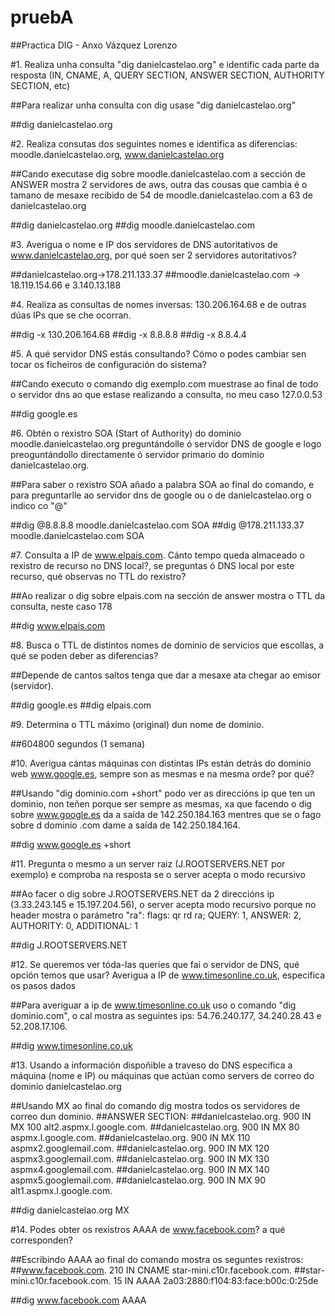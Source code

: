 <h1>pruebA</h1>
##Practica DIG - Anxo Vázquez Lorenzo

#1. Realiza unha consulta "dig danielcastelao.org" e identific cada parte da resposta (IN, CNAME, A, QUERY SECTION, ANSWER SECTION, AUTHORITY SECTION, etc)

##Para realizar unha consulta con dig usase "dig danielcastelao.org"

##dig danielcastelao.org


#2. Realiza consutas dos seguintes nomes e identifica as diferencias: moodle.danielcastelao.org, www.danielcastelao.org

##Cando executase dig sobre moodle.danielcastelao.com a sección de ANSWER mostra 2 servidores de aws, outra das cousas que cambia é o tamano de mesaxe recibido de 54 de moodle.danielcastelao.com a 63 de danielcastelao.org

##dig danielcastelao.org
##dig moodle.danielcastelao.com


#3. Averigua o nome e IP dos servidores de DNS autoritativos de www.danielcastelao.org, por qué soen ser 2 servidores autoritativos?

##danielcastelao.org->178.211.133.37
##moodle.danielcastelao.com -> 18.119.154.66 e 3.140.13.188


#4. Realiza as consultas de nomes inversas: 130.206.164.68 e de outras dúas IPs que se che ocorran.

##dig -x 130.206.164.68
##dig -x 8.8.8.8
##dig -x 8.8.4.4


#5. A qué servidor DNS estás consultando? Cómo o podes cambiar sen tocar os ficheiros de configuración do sistema?

##Cando executo o comando dig exemplo.com muestrase ao final de todo o servidor dns ao que estase realizando a consulta, no meu caso 127.0.0.53

##dig google.es


#6. Obtén o rexistro SOA (Start of Authority) do dominio moodle.danielcastelao.org preguntándolle ó servidor DNS de google e logo preoguntándollo directamente ó servidor primario do dominio danielcastelao.org.

##Para saber o rexistro SOA añado a palabra SOA ao final do comando, e para preguntarlle ao servidor dns de google ou o de danielcastelao.org o indico co "@"

##dig @8.8.8.8 moodle.danielcastelao.com SOA
##dig @178.211.133.37 moodle.danielcastelao.com SOA


#7. Consulta a IP de www.elpais.com. Cánto tempo queda almaceado o rexistro de recurso no DNS local?, se preguntas ó DNS local por este recurso, qué observas no TTL do rexistro?

##Ao realizar o dig sobre elpais.com na sección de answer mostra o TTL da consulta, neste caso 178

##dig www.elpais.com


#8. Busca o TTL de distintos nomes de dominio de servicios que escollas, a qué se poden deber as diferencias?

##Depende de cantos saltos tenga que dar a mesaxe ata chegar ao emisor (servidor).

##dig google.es
##dig elpais.com


#9. Determina o TTL máximo (original) dun nome de dominio.

##604800 segundos (1 semana)


#10. Averigua cántas máquinas con distintas IPs están detrás do dominio web www.google.es, sempre son as mesmas e na mesma orde? por qué?

##Usando "dig dominio.com +short" podo ver as direccións ip que ten un dominio, non teñen porque ser sempre as mesmas, xa que facendo o dig sobre www.google.es da a saída de 142.250.184.163 mentres que se o fago sobre d dominio .com dame a saída de 142.250.184.164.

##dig www.google.es +short


#11. Pregunta o mesmo a un server raiz (J.ROOTSERVERS.NET por exemplo) e comproba na resposta se o server acepta o modo recursivo

##Ao facer o dig sobre J.ROOTSERVERS.NET da 2 direccións ip (3.33.243.145 e 15.197.204.56), o server acepta modo recursivo porque no header mostra o parámetro "ra": flags: qr rd ra; QUERY: 1, ANSWER: 2, AUTHORITY: 0, ADDITIONAL: 1

##dig J.ROOTSERVERS.NET


#12. Se queremos ver tóda-las queries que fai o servidor de DNS, qué opción temos que usar? Averigua a IP de www.timesonline.co.uk, especifica os pasos dados

##Para averiguar a ip de www.timesonline.co.uk uso o comando "dig dominio.com", o cal mostra as seguintes ips: 54.76.240.177, 34.240.28.43 e 52.208.17.106.

##dig www.timesonline.co.uk


#13. Usando a información dispoñible a traveso do DNS especifica a máquina (nome e IP) ou máquinas que actúan como servers de correo do dominio danielcastelao.org

##Usando MX ao final do comando dig mostra todos os servidores de correo dun dominio.
##ANSWER SECTION:
##danielcastelao.org.	900	IN	MX	100 alt2.aspmx.l.google.com.
##danielcastelao.org.	900	IN	MX	80 aspmx.l.google.com.
##danielcastelao.org.	900	IN	MX	110 aspmx2.googlemail.com.
##danielcastelao.org.	900	IN	MX	120 aspmx3.googlemail.com.
##danielcastelao.org.	900	IN	MX	130 aspmx4.googlemail.com.
##danielcastelao.org.	900	IN	MX	140 aspmx5.googlemail.com.
##danielcastelao.org.	900	IN	MX	90 alt1.aspmx.l.google.com.

##dig danielcastelao.org MX


#14. Podes obter os rexistros AAAA de www.facebook.com? a qué corresponden?

##Escribindo AAAA ao final do comando mostra os seguntes rexistros:
##www.facebook.com.	210	IN	CNAME	star-mini.c10r.facebook.com.
##star-mini.c10r.facebook.com. 15	IN	AAAA	2a03:2880:f104:83:face:b00c:0:25de

##dig www.facebook.com AAAA

